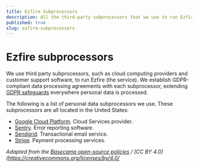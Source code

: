```yaml
---
title: Ezfire Subprocessors
description: All the third-party subprocessors that we use to run Ezfire.
published: true
slug: ezfire-subprocessors
---
```


# Ezfire subprocessors

We use third party subprocessors, such as cloud computing providers and customer support software, to run Ezfire (the service). We establish GDPR-compliant data processing agreements with each subprocessor, extending [GDPR safeguards](../regulations/index.md) everywhere personal data is processed.

The following is a list of personal data subprocessors we use. These subprocessors are all located in the United States:

- [Google Cloud Platform](https://cloud.google.com/). Cloud Services provider.
- [Sentry](https://sentry.io/). Error reporting software.
- [Sendgrid](https://sendgrid.com/). Transactional email service.
- [Stripe](https://stripe.com/). Payment processing services.

_Adapted from the [Basecamp open-source policies](https://github.com/basecamp/policies) / [CC BY 4.0](https://creativecommons.org/licenses/by/4.0/_

